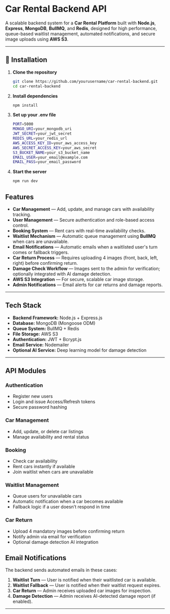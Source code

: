 # Car Rental Backend API

A scalable backend system for a **Car Rental Platform** built with **Node.js**, **Express**, **MongoDB**, **BullMQ**, and **Redis**, designed for high performance, queue-based waitlist management, automated notifications, and secure image uploads using **AWS S3**.

---

## 🚀 Installation

1. **Clone the repository**
   ```bash
   git clone https://github.com/yourusername/car-rental-backend.git
   cd car-rental-backend

2. **Install dependencies**
   ```bash
   npm install

4. **Set up your .env file**
    ```bash
    PORT=5000
    MONGO_URI=your_mongodb_uri
    JWT_SECRET=your_jwt_secret
    REDIS_URL=your_redis_url
    AWS_ACCESS_KEY_ID=your_aws_access_key
    AWS_SECRET_ACCESS_KEY=your_aws_secret
    S3_BUCKET_NAME=your_s3_bucket_name
    EMAIL_USER=your_email@example.com
    EMAIL_PASS=your_email_password

6. **Start the server**
   ```bash
   npm run dev

## Features

- **Car Management** — Add, update, and manage cars with availability tracking.
- **User Management** — Secure authentication and role-based access control.
- **Booking System** — Rent cars with real-time availability checks.
- **Waitlist Mechanism** — Automatic queue management using **BullMQ** when cars are unavailable.
- **Email Notifications** — Automatic emails when a waitlisted user's turn comes or fallback triggers.
- **Car Return Process** — Requires uploading 4 images (front, back, left, right) before confirming return.
- **Damage Check Workflow** — Images sent to the admin for verification; optionally integrated with AI damage detection.
- **AWS S3 Integration** — For secure, scalable car image storage.
- **Admin Notifications** — Email alerts for car returns and damage reports.

---

## Tech Stack

- **Backend Framework:** Node.js + Express.js
- **Database:** MongoDB (Mongoose ODM)
- **Queue System:** BullMQ + Redis
- **File Storage:** AWS S3
- **Authentication:** JWT + Bcrypt.js
- **Email Service:** Nodemailer
- **Optional AI Service:** Deep learning model for damage detection

---

## API Modules

### **Authentication**
- Register new users
- Login and issue Access/Refresh tokens
- Secure password hashing

### **Car Management**
- Add, update, or delete car listings
- Manage availability and rental status

### **Booking**
- Check car availability
- Rent cars instantly if available
- Join waitlist when cars are unavailable

### **Waitlist Management**
- Queue users for unavailable cars
- Automatic notification when a car becomes available
- Fallback logic if a user doesn’t respond in time

### **Car Return**
- Upload 4 mandatory images before confirming return
- Notify admin via email for verification
- Optional damage detection AI integration

## **Email Notifications**

The backend sends automated emails in these cases:
1. **Waitlist Turn** — User is notified when their waitlisted car is available.
2. **Waitlist Fallback** — User is notified when their waitlist request expires.
3. **Car Return** — Admin receives uploaded car images for inspection.
4. **Damage Detection** — Admin receives AI-detected damage report (if enabled).

---



   


